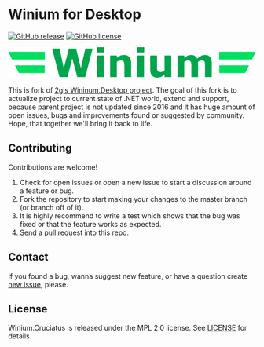 # Winium for Desktop
[![GitHub release](https://img.shields.io/github/release/ssratkevich/Winium.Desktop.svg?style=flat-square)](https://github.com/ssratkevich/Winium.Desktop/releases/)
[![GitHub license](https://img.shields.io/badge/license-MPL2.0-blue.svg?style=flat-square)](LICENSE)

![Logo](Logo.png)

This is fork of [2gis Wininum.Desktop project](https://github.com/2gis/Winium.Desktop). 
The goal of this fork is to actualize project to current state of .NET world, extend and support,
because parent project is not updated since 2016 and it has huge amount of open issues, bugs and improvements found or suggested by community.
Hope, that together we'll bring it back to life.

## Contributing

Contributions are welcome!

1. Check for open issues or open a new issue to start a discussion around a feature or bug.
2. Fork the repository to start making your changes to the master branch (or branch off of it).
3. It is highly recommend to write a test which shows that the bug was fixed or that the feature works as expected.
4. Send a pull request into this repo.

## Contact

If you found a bug, wanna suggest new feature, or have a question create [new issue](https://github.com/ssratkevich/Winium.Desktop/issues/new), please.

## License

Winium.Cruciatus is released under the MPL 2.0 license. See [LICENSE](LICENSE) for details.
